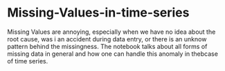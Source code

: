 # Missing-Values-in-time-series

Missing Values are annoying, especially when we have no idea about the root cause, was i an accident during data entry, or there is an unknow pattern behind
the missingness. The notebook talks about all forms of missing data in general and how one can handle this anomaly in thebcase of time series.
